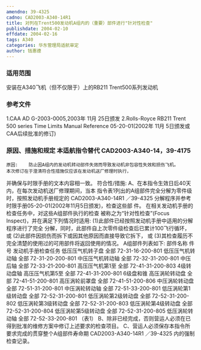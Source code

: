 ```yaml
---
amendno: 39-4325
cadno: CAD2003-A340-14R1
title: 对列在Trent500发动机A组内的（重要）部件进行"针对性检查"
publishdate: 2004-02-10
effdate: 2004-02-16
tags: A340
categories: 华东管理局适航审定
author: 钱惠德
---
```


### 适用范围 
安装在A340飞机（但不仅限于）上的RB211 Trent500系列发动机

<!--more-->
### 参考文件
1.CAA AD G-2003-0005,2003年 11月 25日颁发 
2.Rolls-Royce RB211 Trent 500 series Time Limits Manual Reference 05-20-01(2002年 11月 5日颁发或 CAA后续批准的修订) 

### 原因、措施和规定 本适航指令替代 CAD2003-A340-14，39-4175 
    原因:    防止因A组内的发动机转动部件失效而导致发动机非包容性失效和损伤飞机。     本次修订在于澄清符合性措施仅应该在发动机送厂修理时执行，
并确保与时限手册的文本内容相一致。     符合性/措施:     A、在本指令生效日后40天内，在每次发动机送厂修理期间，当本
指令表1列出的A组部件完全分解为零件级时，按照发动机手册规定的
       CAD2003-A340-14R1   ／39-4325 
分解程序并参考时限手册05-20-01(2002年11月5日颁发)，检查这些部
件。        在相关发动机手册的检查任务中，对这些A组部件执行的检查
被称之为“针对性检查”(Focus Inspect)，并在满足下列情况时适用: 
(1)此部件已经按照发动机手册中适用的分解程序进行了完全
分解，同时，此部件自上次零件级检查后已累计100飞行循环， 或 
(2)此部件因损伤而拆下或因其他原因而直接导致它拆下， 或 
(3)其检查履历不完全清楚的使用过的可用部件将返回使用的情况。 A组部件列表如下: 
部件名称 件号 发动机手册检查任务 
低压压气机转子盘       全部 72-31-16-200-801 
低压压气机转动轴       全部 72-31-20-200-801 
中压压气机转动轴       全部 72-32-31-200-801 
中压后轴 全部 72-33-21-200-801 
高压压气机第1至 全部 72-41-31-200-803 
4级转动盘轴 
高压压气机第5至 全部 72-41-31-200-801 
6级盘和锥 
高压涡轮转动盘 全部 72-41-51-200-801 
高压涡轮前罩盘 全部 72-41-51-200-806 
中压涡轮转动盘 全部 72-51-31-200-801 
中压涡轮转动轴 全部 72-51-33-200-801 
低压涡轮第1级转动盘 全部 72-52-31-200-801 
低压涡轮第2级转动盘 全部 72-52-31-200-802 
低压涡轮第3级转动盘 全部 72-52-31-200-803 
低压涡轮第4级转动盘 全部 72-52-31-200-804 
低压涡轮第5级转动盘 全部 72-52-31-200-805 
低压涡轮转动轴 全部 72-52-33-200-801 
                              （表1）     B、除非已经完成，否则营运人必须在已得到批准的维修方案中修订上述要求的检查项目。     C、营运人必须保存本指令所要求完成的贯穿整个A组部件寿命期
       CAD2003-A340-14R1   ／39-4325 
内的强制检查记录。
